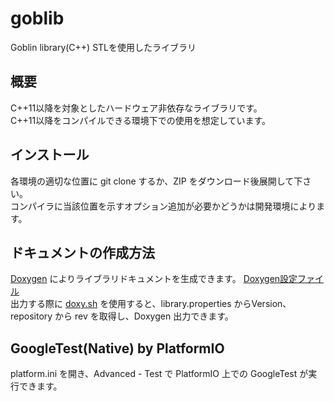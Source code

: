 # goblib
Goblin library(C++) STLを使用したライブラリ

## 概要
C++11以降を対象としたハードウェア非依存なライブラリです。  
C++11以降をコンパイルできる環境下での使用を想定しています。

## インストール
各環境の適切な位置に git clone するか、ZIP をダウンロード後展開して下さい。  
コンパイラに当該位置を示すオプション追加が必要かどうかは開発環境によります。

## ドキュメントの作成方法
[Doxygen](http://www.doxygen.jp/) によりライブラリドキュメントを生成できます。 [Doxygen設定ファイル](doc/Doxyfile)  
出力する際に [doxy.sh](doc/doxy.sh) を使用すると、library.properties からVersion、repository から rev を取得し、Doxygen 出力できます。

## GoogleTest(Native) by PlatformIO
platform.ini を開き、Advanced - Test で PlatformIO 上での GoogleTest が実行できます。

